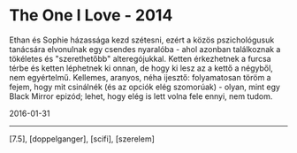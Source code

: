 # The One I Love - 2014

Ethan és Sophie házassága kezd szétesni, ezért a közös pszichológusuk tanácsára elvonulnak egy csendes nyaralóba - ahol azonban találkoznak a tökéletes és "szerethetőbb" alteregójukkal. Ketten érkezhetnek a furcsa térbe és ketten léphetnek ki onnan, de hogy ki lesz az a kettő a négyből, nem egyértelmű. Kellemes, aranyos, néha ijesztő: folyamatosan töröm a fejem, hogy mit csinálnék (és az opciók elég szomorúak) - olyan, mint egy Black Mirror epizód; lehet, hogy elég is lett volna fele ennyi, nem tudom.

2016-01-31 

----

[7.5], [doppelganger], [scifi], [szerelem]